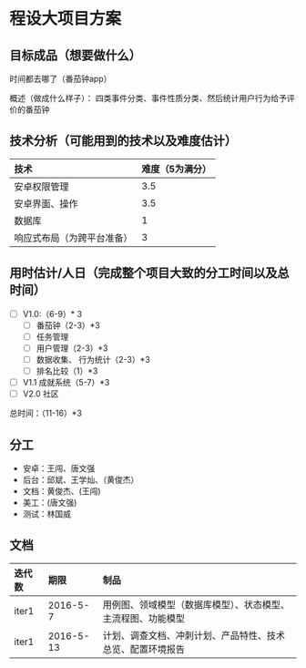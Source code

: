 # 程设大项目方案
## 目标成品（想要做什么）
时间都去哪了（番茄钟app）

概述（做成什么样子）：
  四类事件分类、事件性质分类、然后统计用户行为给予评价的番茄钟

## 技术分析（可能用到的技术以及难度估计）
技术|难度（5为满分）
:-|:-
安卓权限管理|3.5
安卓界面、操作|3.5
数据库|1
响应式布局（为跨平台准备）|3


## 用时估计/人日（完成整个项目大致的分工时间以及总时间）
- [ ] V1.0:（6-9）* 3
  - [ ] 番茄钟（2-3）*3
  - [ ] 任务管理
  - [ ] 用户管理（2-3）*3
  - [ ] 数据收集、 行为统计（2-3）*3
  - [ ] 排名比较（1）*3
- [ ] V1.1 成就系统（5-7）*3
- [ ] V2.0 社区

总时间：（11-16）*3

## 分工
- 安卓：王闯、唐文强
- 后台：邱斌、王学灿、（黄俊杰）
- 文档：黄俊杰、(王闯)
- 美工：(唐文强)
- 测试：林国威

## 文档
迭代数|期限|制品
:-|:-|:-
iter1|2016-5-7|用例图、领域模型（数据库模型）、状态模型、主流程图、功能模型
iter1|2016-5-13|计划、调查文档、冲刺计划、产品特性、技术总览、配置环境报告
